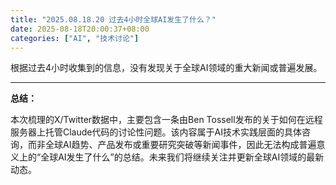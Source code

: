 ```yaml
---
title: "2025.08.18.20 过去4小时全球AI发生了什么？"
date: 2025-08-18T20:00:37+08:00
categories: ["AI", "技术讨论"]
---
```


根据过去4小时收集到的信息，没有发现关于全球AI领域的重大新闻或普遍发展。

---

**总结：**

本次梳理的X/Twitter数据中，主要包含一条由Ben Tossell发布的关于如何在远程服务器上托管Claude代码的讨论性问题。该内容属于AI技术实践层面的具体咨询，而非全球AI趋势、产品发布或重要研究突破等新闻事件，因此无法构成普遍意义上的“全球AI发生了什么”的总结。未来我们将继续关注并更新全球AI领域的最新动态。